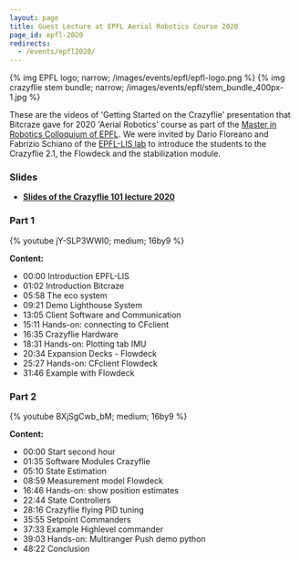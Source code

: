 ```yaml
---
layout: page
title: Guest Lecture at EPFL Aerial Robotics Course 2020
page_id: epfl-2020
redirects:
  - /events/epfl2020/
---
```

{% img EPFL logo; narrow; /images/events/epfl/epfl-logo.png %}
{% img crazyflie stem bundle; narrow; /images/events/epfl/stem_bundle_400px-1.jpg %}



These are the videos of 'Getting Started on the Crazyflie' presentation that Bitcraze gave for  2020 'Aerial Robotics' course as part of the [Master in Robotics Colloquium of EPFL](https://www.epfl.ch/education/master/programs/robotics/). We were invited by Dario Floreano and Fabrizio Schiano of the [EPFL-LIS lab](https://www.epfl.ch/labs/lis/) to introduce the students to the Crazyflie 2.1, the Flowdeck and the stabilization module. 


### Slides
* **[Slides of the Crazyflie 101 lecture 2020](documents/EPFL_Bitcraze_lecture_2020.pdf)**

### Part 1
{% youtube jY-SLP3WWl0; medium; 16by9 %}

**Content:**
* 00:00 Introduction EPFL-LIS
* 01:02 Introduction Bitcraze
* 05:58 The eco system
* 09:21 Demo Lighthouse System
* 13:05 Client Software and Communication
* 15:11 Hands-on: connecting to CFclient
* 16:35 Crazyflie Hardware
* 18:31 Hands-on: Plotting tab IMU
* 20:34 Expansion Decks - Flowdeck
* 25:27 Hands-on: CFclient Flowdeck
* 31:46 Example with Flowdeck


### Part 2
{% youtube BXjSgCwb_bM; medium; 16by9 %}

**Content:**

* 00:00 Start second hour
* 01:35 Software Modules Crazyflie
* 05:10 State Estimation
* 08:59 Measurement model Flowdeck
* 16:46 Hands-on: show position estimates
* 22:44 State Controllers 
* 28:16 Crazyflie flying PID tuning
* 35:55 Setpoint Commanders
* 37:33 Example Highlevel commander
* 39:03 Hands-on: Multiranger Push demo python
* 48:22 Conclusion